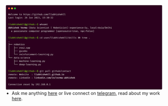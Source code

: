 <img src=".assets/carbon-dark-semi.png" alt="carbon" align="left" />

- Ask me anything [here](https://github.com/llabhishekll/llabhishekll/issues) or live connect on [telegram](https://t.me/llavermall), read about my work [here](https://llabhishekll.github.io).
